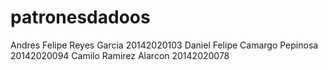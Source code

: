 # patronesdadoos
Andres Felipe Reyes Garcia 20142020103
Daniel Felipe Camargo Pepinosa 20142020094
Camilo Ramirez Alarcon 20142020078
